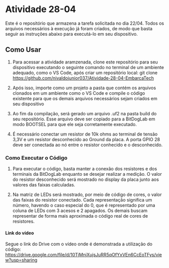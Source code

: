 # Atividade 28-04

Este é o repositório que armazena a tarefa solicitada no dia 22/04. Todos os arquivos necessários à execução já foram criados, de modo que basta seguir as instruções abaixo para executá-lo em seu dispositivo.

## Como Usar

1. Para acessar a atividade aramzenada, clone este repositório para seu dispositivo executando o seguinte comando no terminal de um ambiente adequado, como o VS Code, após criar um repositório local: 
git clone https://github.com/nivaldojunior037/Atividade-28-04-EmbarcaTech

2. Após isso, importe como um projeto a pasta que contém os arquivos clonados em um ambiente como o VS Code e compile o código existente para que os demais arquivos necessários sejam criados em seu dispositivo

3. Ao fim da compilação, será gerado um arquivo .uf2 na pasta build do seu repositório. Esse arquivo deve ser copiado para a BitDogLab em modo BOOTSEL para que ele seja corretamente executado. 

4. É necessário conectar um resistor de 10k ohms ao terminal de tensão 3,3V e um resistor desconhecido ao Ground da placa. A porta GPIO 28 deve ser conectada ao nó entre o resistor conhecido e o desconhecido.

### Como Executar o Código

1. Para executar o código, basta manter a conexão dos resistores e dos terminais da BitDogLab enquanto se desejar realizar a medição. O valor do resistor desconhecido será mostrado no display da placa junto aos valores das faixas calculadas.

2. Na matriz de LEDs será mostrado, por meio de código de cores, o valor das faixas do resistor conectado. Cada representação significa um número, havendo o caso especial do 0, que é representado por uma coluna de LEDs com 3 acesos e 2 apagados. Os demais buscam representar de forma mais aproximada o código real de cores de resistores. 

#### Link do vídeo

Segue o link do Drive com o vídeo onde é demonstrada a utilização do código: https://drive.google.com/file/d/10TjMnjXujsJuRR5qOfYxVEn6CcEoTFys/view?usp=sharing 
